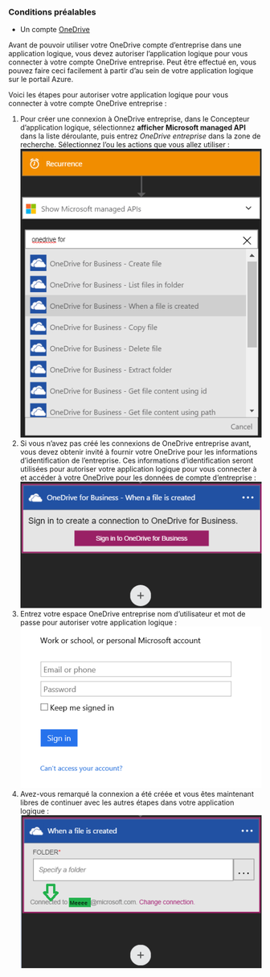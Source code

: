 ### <a name="prerequisites"></a>Conditions préalables
- Un compte [OneDrive](http://OneDrive.com) 

Avant de pouvoir utiliser votre OneDrive compte d’entreprise dans une application logique, vous devez autoriser l’application logique pour vous connecter à votre compte OneDrive entreprise. Peut être effectué en, vous pouvez faire ceci facilement à partir d’au sein de votre application logique sur le portail Azure. 

Voici les étapes pour autoriser votre application logique pour vous connecter à votre compte OneDrive entreprise :

1. Pour créer une connexion à OneDrive entreprise, dans le Concepteur d’application logique, sélectionnez **afficher Microsoft managed API** dans la liste déroulante, puis entrez *OneDrive entreprise* dans la zone de recherche. Sélectionnez l’ou les actions que vous allez utiliser :  
  ![](./media/connectors-create-api-onedriveforbusiness/onedriveforbusiness-1.png)
2. Si vous n’avez pas créé les connexions de OneDrive entreprise avant, vous devez obtenir invité à fournir votre OneDrive pour les informations d’identification de l’entreprise. Ces informations d’identification seront utilisées pour autoriser votre application logique pour vous connecter à et accéder à votre OneDrive pour les données de compte d’entreprise :  
  ![](./media/connectors-create-api-onedriveforbusiness/onedriveforbusiness-2.png)
3. Entrez votre espace OneDrive entreprise nom d’utilisateur et mot de passe pour autoriser votre application logique :  
  ![](./media/connectors-create-api-onedriveforbusiness/onedriveforbusiness-3.png)   
4. Avez-vous remarqué la connexion a été créée et vous êtes maintenant libres de continuer avec les autres étapes dans votre application logique :  
  ![](./media/connectors-create-api-onedriveforbusiness/onedriveforbusiness-4.png)   
